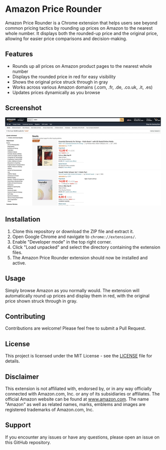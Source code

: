 # Amazon Price Rounder

Amazon Price Rounder is a Chrome extension that helps users see beyond common pricing tactics by rounding up prices on Amazon to the nearest whole number. It displays both the rounded-up price and the original price, allowing for easier price comparisons and decision-making.

## Features

- Rounds up all prices on Amazon product pages to the nearest whole number
- Displays the rounded price in red for easy visibility
- Shows the original price struck through in gray
- Works across various Amazon domains (.com, .fr, .de, .co.uk, .it, .es)
- Updates prices dynamically as you browse

## Screenshot

![Amazon Price Rounder Screenshot](screenshot.jpg)

## Installation

1. Clone this repository or download the ZIP file and extract it.
2. Open Google Chrome and navigate to `chrome://extensions/`.
3. Enable "Developer mode" in the top right corner.
4. Click "Load unpacked" and select the directory containing the extension files.
5. The Amazon Price Rounder extension should now be installed and active.

## Usage

Simply browse Amazon as you normally would. The extension will automatically round up prices and display them in red, with the original price shown struck through in gray.

## Contributing

Contributions are welcome! Please feel free to submit a Pull Request.

## License

This project is licensed under the MIT License - see the [LICENSE](LICENSE) file for details.

## Disclaimer

This extension is not affiliated with, endorsed by, or in any way officially connected with Amazon.com, Inc. or any of its subsidiaries or affiliates. The official Amazon website can be found at www.amazon.com. The name "Amazon" as well as related names, marks, emblems and images are registered trademarks of Amazon.com, Inc.

## Support

If you encounter any issues or have any questions, please open an issue on this GitHub repository.